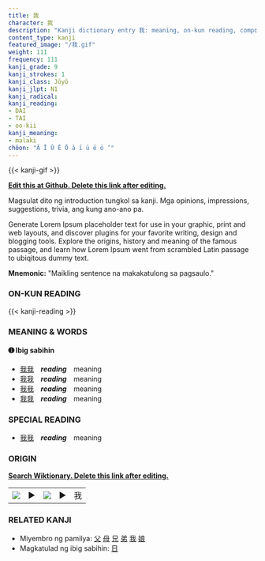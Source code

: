 ```yaml
---
title: 我
character: 我
description: "Kanji dictionary entry 我: meaning, on-kun reading, compounds, origin, related kanji"
content_type: kanji
featured_image: "/我.gif"
weight: 111
frequency: 111
kanji_grade: 9
kanji_strokes: 1
kanji_class: Jōyō
kanji_jlpt: N1
kanji_radical: 
kanji_reading: 
- DAI
- TAI
- oo-kii
kanji_meaning:
- malaki
chōon: "Ā Ī Ū Ē Ō ā ī ū ē ō ’"
---
```

[//]: # (Don't edit the line below. Kanji animated GIF code is automatically generated.)
{{< kanji-gif >}}

[//]: # (Edit below this line.)

**[Edit this at Github. Delete this link after editing.](https://github.com/tim0g/tim/tree/main/content/kanji/我/index.md)**

Magsulat dito ng introduction tungkol sa kanji. Mga opinions, impressions, suggestions, trivia, ang kung ano-ano pa.

Generate Lorem Ipsum placeholder text for use in your graphic, print and web layouts, and discover plugins for your favorite writing, design and blogging tools. Explore the origins, history and meaning of the famous passage, and learn how Lorem Ipsum went from scrambled Latin passage to ubiqitous dummy text.
 
**Mnemonic:** "Maikling sentence na makakatulong sa pagsaulo."

### ON-KUN READING

[//]: # (Don't edit the line below. ON-KUN READING code is automatically generated.)
{{< kanji-reading >}}

### MEANING & WORDS

#### ➊ **Ibig sabihin**
  - [我](../我)[我](../我)　***reading***　meaning
  - [我](../我)[我](../我)　***reading***　meaning
  - [我](../我)[我](../我)　***reading***　meaning
  - [我](../我)[我](../我)　***reading***　meaning

### SPECIAL READING
  - [我](../我)[我](../我)　***reading***　meaning

### ORIGIN

**[Search Wiktionary. Delete this link after editing.](https://wiktionary.org/wiki/我)**
<table class="kanji-table"><tr><td>
<img src="60px-我-bronze.svg.png">
</td><td>▶</td><td>
<img src="60px-我-oracle.svg.png">
</td><td>▶</td>
<td class="kanji-origin">我</td>
</tr></table>

### RELATED KANJI
- Miyembro ng pamilya: [父](../父) [母](../母) [兄](../兄) [弟](../弟) [我](../我) [娘](../娘)
- Magkatulad ng ibig sabihin: [日](../日)

